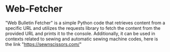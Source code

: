 # Web-Fetcher
"Web Bulletin Fetcher" is a simple Python code that retrieves content from a specific URL and utilizes the requests library to fetch the content from the provided URL and prints it to the console. Additionally, it can be used in contexts related to sewing and automatic sewing machine codes, here is the link "https://sewnscissors.com/" 
